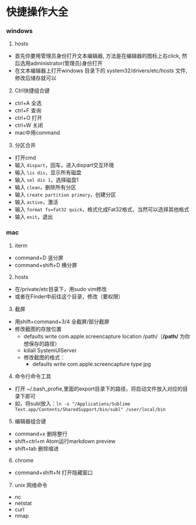 # 快捷操作大全
### windows
1. hosts
  + 首先你要用管理员身份打开文本编辑器, 方法是在编辑器的图标上右click, 然后选用administrator(管理员)身份打开
  + 在文本编辑器上打开windows 目录下的 system32/drivers/etc/hosts 文件, 修改后储存就可以
2. Ctrl快捷组合键
  + ctrl+A 全选
  + ctrl+F 查询
  + ctrl+O 打开
  + ctrl+W 关闭
  + mac中用command
3. 分区合并
  + 打开cmd
  + 输入 `dispart`，回车，进入dispart交互环境
  + 输入 `lis dis`，显示所有磁盘
  + 输入 `sel dis 1`，选择磁盘1
  + 输入 `clean`，删除所有分区
  + 输入 `create partition primary`，创建分区
  + 输入 `active`，激活
  + 输入 `format fs=fat32 quick`，格式化成Fat32格式，当然可以选择其他格式
  + 输入 `exit`，退出


### mac
1. iterm
  + command+D 竖分屏
  + command+shift+D 横分屏
2. hosts
  + 在/private/etc目录下，用sudo vim修改
  + 或者在Finder中前往这个目录，修改（要权限）
3. 截屏
  + 用shift+command+3/4 全截屏/部分截屏
  + 修改截图的存放位置
    + defaults write com.apple.screencapture location /path/（**/path/** 为你想保存的路径）
    + killall SystemUIServer
    + 修改截图的格式：
      + defaults write com.apple.screencapture type jpg
4. 命令行命令工具
  + 打开 ~/.bash_profie,里面的export目录下的路径，将启动文件放入对应的目录下即可
  + 如，将subl放入：`ln -s "/Applications/Sublime Text.app/Contents/SharedSupport/bin/subl" /user/local/bin`
5. 编辑器组合键
  + command+x 删除整行
  + shift+ctrl+m Atom运行markdown preview
  + shift+tab 删除缩进
6. chrome
  + command+shift+N 打开隐藏窗口
7. unix 网络命令
  + nc
  + netstat
  + curl
  + nmap
